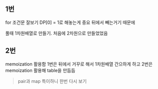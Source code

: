 
## 1번

for 조건문 잘보기
DP[0] = 1로 해놓는게 중요 뒤에서 빼는거기 때문에

풀때 1차원배열로 만들기. 처음에 2차원으로 만들었었음


## 2번
memoization 활용함
1번은 뒤에서 거꾸로 해서 1차원배열 간으하게 하고 
2번은 memoization 활용해 table을 만듬듬

> pair과 map 특이하니 한번 다시 보기